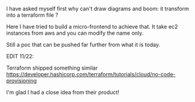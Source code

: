 I have asked myself first why can't draw diagrams and boom: it transform into a terraform file ?

Here I have tried to build a micro-frontend to achieve that. It take ec2 instances from aws and you can modify the name only.

Still a poc that can be pushed far further from what it is today.


EDIT 11/22:

Terraform shipped something similar
https://developer.hashicorp.com/terraform/tutorials/cloud/no-code-provisioning

I'm glad I had a close idea from their product!

